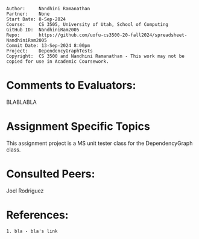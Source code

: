 ```
Author:     Nandhini Ramanathan
Partner:    None
Start Date: 8-Sep-2024
Course:     CS 3505, University of Utah, School of Computing
GitHub ID:  NandhiniRam2005
Repo:       https://github.com/uofu-cs3500-20-fall2024/spreadsheet-NandhiniRam2005
Commit Date: 13-Sep-2024 8:00pm
Project:    DependencyGraphTests
Copyright:  CS 3500 and Nandhini Ramanathan - This work may not be copied for use in Academic Coursework.
```

# Comments to Evaluators:

BLABLABLA

# Assignment Specific Topics
This assignment project is a MS unit tester class for the DependencyGraph class.

# Consulted Peers:

Joel Rodriguez

# References:

    1. bla - bla's link

